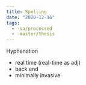 ```yaml
---
title: Spelling
date: "2020-12-16"
tags:
  - -sa/processed
  - -master/thesis
---
```


Hyphenation

*   real time (real-time as adj)
*   back end
*   minimally invasive

